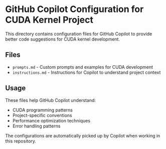 # GitHub Copilot Configuration for CUDA Kernel Project

This directory contains configuration files for GitHub Copilot to provide better code suggestions for CUDA kernel development.

## Files

- `prompts.md` - Custom prompts and examples for CUDA development
- `instructions.md` - Instructions for Copilot to understand project context

## Usage

These files help GitHub Copilot understand:
- CUDA programming patterns
- Project-specific conventions
- Performance optimization techniques
- Error handling patterns

The configurations are automatically picked up by Copilot when working in this repository.
